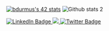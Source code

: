 [![bdurmus's 42 stats](https://badge42.vercel.app/api/v2/cl6z2b7h700110hmaifbxnscx/stats?cursusId=21&coalitionId=233)](https://github.com/JaeSeoKim/badge42) ![Github stats 2](https://github-readme-stats.vercel.app/api?username=benbaho&show_icons=true&theme=radical)

<div id="badges">
  <a href="https://www.linkedin.com/in/benbaho/">
    <img src="https://img.shields.io/badge/LinkedIn-blue?style=for-the-badge&logo=linkedin&logoColor=white" alt="LinkedIn Badge"/>
  </a>
  <a href="https://www.instagram.com/benbahooo/">
    <img src="https://img.shields.io/badge/Instagram-E4405F?style=for-the-badge&logo=instagram&logoColor=white"/>
  </a>
  <a href="https://www.sitepoint.com/github-profile-readme/your-twitter-URL">
    <img src="https://img.shields.io/badge/Twitter-blue?style=for-the-badge&logo=twitter&logoColor=white" alt="Twitter Badge"/>
  </a>
</div>

<!--


- 🌱 I’m currently learning C/C++/Python

-->
